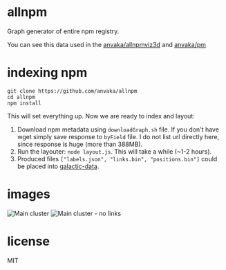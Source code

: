 # allnpm

Graph generator of entire npm registry.

You can see this data used in the [anvaka/allnpmviz3d](https://github.com/anvaka/allnpmviz3d)
and [anvaka/pm](https://github.com/anvaka/pm)

# indexing npm

```
git clone https://github.com/anvaka/allnpm
cd allnpm
npm install
```

This will set everything up. Now we are ready to index and layout:

1. Download npm metadata using `downloadGraph.sh` file. If you don't have wget
simply save response to `byField` file. I do not list url directly here, since
response is huge (more than 388MB).
2. Run the layouter: `node layout.js`. This will take a while (~1-2 hours).
3. Produced files `["labels.json", "links.bin", "positions.bin"]` could be placed into
[galactic-data](https://github.com/anvaka/pm#data-format).

# images

![Main cluster](https://raw.githubusercontent.com/anvaka/allnpmviz3d/master/images/npm-all.png)
![Main cluster - no links](https://raw.githubusercontent.com/anvaka/allnpmviz3d/master/images/mushrooms.png)


# license

MIT
